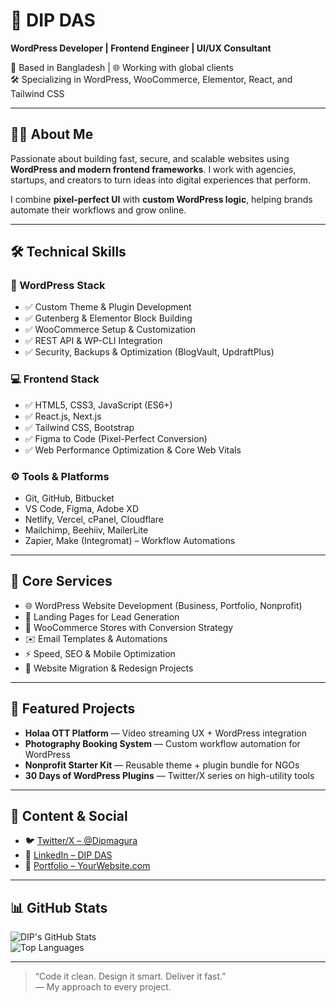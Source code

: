 # 💼 DIP DAS

**WordPress Developer | Frontend Engineer | UI/UX Consultant**

📍 Based in Bangladesh | 🌐 Working with global clients  
🛠️ Specializing in WordPress, WooCommerce, Elementor, React, and Tailwind CSS  

---

## 🧑‍💻 About Me

Passionate about building fast, secure, and scalable websites using **WordPress and modern frontend frameworks**. I work with agencies, startups, and creators to turn ideas into digital experiences that perform.

I combine **pixel-perfect UI** with **custom WordPress logic**, helping brands automate their workflows and grow online.

---

## 🛠️ Technical Skills

### 🔧 WordPress Stack
- ✅ Custom Theme & Plugin Development  
- ✅ Gutenberg & Elementor Block Building  
- ✅ WooCommerce Setup & Customization  
- ✅ REST API & WP-CLI Integration  
- ✅ Security, Backups & Optimization (BlogVault, UpdraftPlus)

### 💻 Frontend Stack
- ✅ HTML5, CSS3, JavaScript (ES6+)  
- ✅ React.js, Next.js  
- ✅ Tailwind CSS, Bootstrap  
- ✅ Figma to Code (Pixel-Perfect Conversion)  
- ✅ Web Performance Optimization & Core Web Vitals  

### ⚙️ Tools & Platforms
- Git, GitHub, Bitbucket  
- VS Code, Figma, Adobe XD  
- Netlify, Vercel, cPanel, Cloudflare  
- Mailchimp, Beehiiv, MailerLite  
- Zapier, Make (Integromat) – Workflow Automations

---

## 📌 Core Services

- 🌐 WordPress Website Development (Business, Portfolio, Nonprofit)
- 🎯 Landing Pages for Lead Generation
- 🛒 WooCommerce Stores with Conversion Strategy
- ✉️ Email Templates & Automations
- ⚡ Speed, SEO & Mobile Optimization
- 🔄 Website Migration & Redesign Projects

---

## 🧪 Featured Projects

- **Holaa OTT Platform** — Video streaming UX + WordPress integration  
- **Photography Booking System** — Custom workflow automation for WordPress  
- **Nonprofit Starter Kit** — Reusable theme + plugin bundle for NGOs  
- **30 Days of WordPress Plugins** — Twitter/X series on high-utility tools  

---

## 📝 Content & Social

- 🐦 [Twitter/X – @Dipmagura](https://twitter.com/Dipmagura)  
- 💼 [LinkedIn – DIP DAS](https://linkedin.com/in/your-profile)  
- 📸 [Portfolio – YourWebsite.com](https://yourwebsite.com)  

---

## 📊 GitHub Stats

![DIP's GitHub Stats](https://github-readme-stats.vercel.app/api?username=yourusername&show_icons=true&theme=tokyonight)  
![Top Languages](https://github-readme-stats.vercel.app/api/top-langs/?username=yourusername&layout=compact&theme=tokyonight)

---

> “Code it clean. Design it smart. Deliver it fast.”  
> — My approach to every project.
